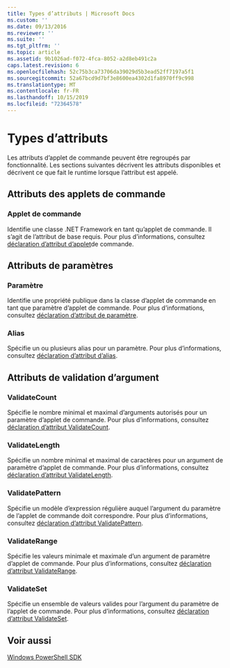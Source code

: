 ```yaml
---
title: Types d’attributs | Microsoft Docs
ms.custom: ''
ms.date: 09/13/2016
ms.reviewer: ''
ms.suite: ''
ms.tgt_pltfrm: ''
ms.topic: article
ms.assetid: 9b1026ad-f072-4fca-8052-a2d8eb491c2a
caps.latest.revision: 6
ms.openlocfilehash: 52c75b3ca73706da39029d5b3ead52ff7197a5f1
ms.sourcegitcommit: 52a67bcd9d7bf3e8600ea4302d1fa8970ff9c998
ms.translationtype: MT
ms.contentlocale: fr-FR
ms.lasthandoff: 10/15/2019
ms.locfileid: "72364578"
---
```

# <a name="attribute-types"></a>Types d’attributs

Les attributs d’applet de commande peuvent être regroupés par fonctionnalité.
Les sections suivantes décrivent les attributs disponibles et décrivent ce que fait le runtime lorsque l’attribut est appelé.

## <a name="cmdlet-attributes"></a>Attributs des applets de commande

### <a name="cmdlet"></a>Applet de commande

Identifie une classe .NET Framework en tant qu’applet de commande.
Il s’agit de l’attribut de base requis.
Pour plus d’informations, consultez [déclaration d’attribut d’applet](./cmdlet-attribute-declaration.md)de commande.

## <a name="parameter-attributes"></a>Attributs de paramètres

### <a name="parameter"></a>Paramètre

Identifie une propriété publique dans la classe d’applet de commande en tant que paramètre d’applet de commande.
Pour plus d’informations, consultez [déclaration d’attribut de paramètre](./parameter-attribute-declaration.md).

### <a name="alias"></a>Alias

Spécifie un ou plusieurs alias pour un paramètre.
Pour plus d’informations, consultez [déclaration d’attribut d’alias](./alias-attribute-declaration.md).

## <a name="argument-validation-attributes"></a>Attributs de validation d’argument

### <a name="validatecount"></a>ValidateCount

Spécifie le nombre minimal et maximal d’arguments autorisés pour un paramètre d’applet de commande.
Pour plus d’informations, consultez [déclaration d’attribut ValidateCount](./validatecount-attribute-declaration.md).

### <a name="validatelength"></a>ValidateLength

Spécifie un nombre minimal et maximal de caractères pour un argument de paramètre d’applet de commande.
Pour plus d’informations, consultez [déclaration d’attribut ValidateLength](./validatelength-attribute-declaration.md).

### <a name="validatepattern"></a>ValidatePattern

Spécifie un modèle d’expression régulière auquel l’argument du paramètre de l’applet de commande doit correspondre.
Pour plus d’informations, consultez [déclaration d’attribut ValidatePattern](./validatepattern-attribute-declaration.md).

### <a name="validaterange"></a>ValidateRange

Spécifie les valeurs minimale et maximale d’un argument de paramètre d’applet de commande.
Pour plus d’informations, consultez [déclaration d’attribut ValidateRange](./validaterange-attribute-declaration.md).

### <a name="validateset"></a>ValidateSet

Spécifie un ensemble de valeurs valides pour l’argument du paramètre de l’applet de commande.
Pour plus d’informations, consultez [déclaration d’attribut ValidateSet](./validateset-attribute-declaration.md).

## <a name="see-also"></a>Voir aussi

[Windows PowerShell SDK](../windows-powershell-reference.md)
